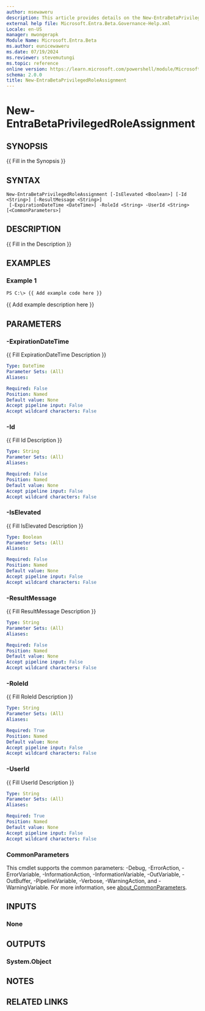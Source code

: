 ```yaml
---
author: msewaweru
description: This article provides details on the New-EntraBetaPrivilegedRoleAssignment command.
external help file: Microsoft.Entra.Beta.Governance-Help.xml
Locale: en-US
manager: mwongerapk
Module Name: Microsoft.Entra.Beta
ms.author: eunicewaweru
ms.date: 07/19/2024
ms.reviewer: stevemutungi
ms.topic: reference
online version: https://learn.microsoft.com/powershell/module/Microsoft.Entra.Beta/New-EntraBetaPrivilegedRoleAssignment
schema: 2.0.0
title: New-EntraBetaPrivilegedRoleAssignment
---
```


# New-EntraBetaPrivilegedRoleAssignment

## SYNOPSIS
{{ Fill in the Synopsis }}

## SYNTAX

```
New-EntraBetaPrivilegedRoleAssignment [-IsElevated <Boolean>] [-Id <String>] [-ResultMessage <String>]
 [-ExpirationDateTime <DateTime>] -RoleId <String> -UserId <String> [<CommonParameters>]
```

## DESCRIPTION
{{ Fill in the Description }}

## EXAMPLES

### Example 1
```
PS C:\> {{ Add example code here }}
```

{{ Add example description here }}

## PARAMETERS

### -ExpirationDateTime
{{ Fill ExpirationDateTime Description }}

```yaml
Type: DateTime
Parameter Sets: (All)
Aliases:

Required: False
Position: Named
Default value: None
Accept pipeline input: False
Accept wildcard characters: False
```

### -Id
{{ Fill Id Description }}

```yaml
Type: String
Parameter Sets: (All)
Aliases:

Required: False
Position: Named
Default value: None
Accept pipeline input: False
Accept wildcard characters: False
```

### -IsElevated
{{ Fill IsElevated Description }}

```yaml
Type: Boolean
Parameter Sets: (All)
Aliases:

Required: False
Position: Named
Default value: None
Accept pipeline input: False
Accept wildcard characters: False
```

### -ResultMessage
{{ Fill ResultMessage Description }}

```yaml
Type: String
Parameter Sets: (All)
Aliases:

Required: False
Position: Named
Default value: None
Accept pipeline input: False
Accept wildcard characters: False
```

### -RoleId
{{ Fill RoleId Description }}

```yaml
Type: String
Parameter Sets: (All)
Aliases:

Required: True
Position: Named
Default value: None
Accept pipeline input: False
Accept wildcard characters: False
```

### -UserId
{{ Fill UserId Description }}

```yaml
Type: String
Parameter Sets: (All)
Aliases:

Required: True
Position: Named
Default value: None
Accept pipeline input: False
Accept wildcard characters: False
```

### CommonParameters
This cmdlet supports the common parameters: -Debug, -ErrorAction, -ErrorVariable, -InformationAction, -InformationVariable, -OutVariable, -OutBuffer, -PipelineVariable, -Verbose, -WarningAction, and -WarningVariable. For more information, see [about_CommonParameters](https://go.microsoft.com/fwlink/?LinkID=113216).

## INPUTS

### None
## OUTPUTS

### System.Object
## NOTES

## RELATED LINKS
